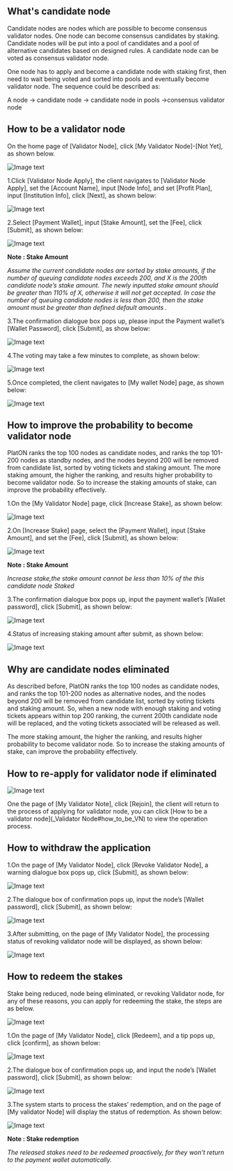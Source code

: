 ## <a name="what_is_CN"></a>What's candidate node
Candidate nodes are nodes which are possible to become consensus validator nodes. One node can become consensus candidates by staking. Candidate nodes will be put into a pool of candidates and a pool of alternative candidates based on designed rules. A candidate node can be voted as consensus validator node. 

One node has to apply and become a candidate node with staking first, then need to wait being voted and sorted into pools and eventually become validator node. The sequence could be described as: 

A node -> candidate node -> candidate node in pools ->consensus validator node


## <a name="how_to_be_VN"></a>How to be a validator node

On the home page of [Validator Node], click [My Validator Node]-[Not Yet], as shown below.

![Image text](./platon-samurai-EN/image/My_node_apply.png)

1.Click [Validator Node Apply], the client navigates to [Validator Node Apply], set the [Account Name], input [Node Info], and set [Profit Plan], input [Institution Info], click [Next], as shown below:

![Image text](./platon-samurai-EN/image/Node_apply_info.png)

2.Select [Payment Wallet], input [Stake Amount], set the [Fee], click [Submit], as shown below:

![Image text](./platon-samurai-EN/image/Node_apply_stake.png)

**Note : Stake Amount**

*Assume the current candidate nodes are sorted by stake amounts, if the number of queuing candidate nodes exceeds 200, and X is the 200th candidate node’s stake amount. The newly inputted stake amount should be greater than 110% of X, otherwise it will not get accepted. In case the number of queuing candidate nodes is less than 200, then the stake amount must be greater than defined default amounts .* 

3.The confirmation dialogue box pops up, please input the Payment wallet’s [Wallet Password], click [Submit], as show below:

![Image text](./platon-samurai-EN/image/Execute_contract_node.png)

4.The voting may take a few minutes to complete, as shown below:

![Image text](./platon-samurai-EN/image/Node_apply_pending.png)

5.Once completed, the client navigates to [My wallet Node] page, as shown below:

![Image text](./platon-samurai-EN/image/Node-details.png)


## <a name="how_to_improve"></a>How to improve the probability to become validator node

PlatON ranks the top 100 nodes as candidate nodes, and ranks the top 101-200 nodes as standby nodes, and the nodes beyond 200 will be removed from candidate list, sorted by voting tickets and staking amount.
The more staking amount, the higher the ranking, and results higher probability to become validator node. So to increase the staking amounts of stake, can improve the probability effectively.

1.On the [My Validator Node] page, click [Increase Stake], as shown below:

![Image text](./platon-samurai-EN/image/Add_stakes.png)

2.On [Increase Stake] page, select the [Payment Wallet], input [Stake Amount], and set the [Fee], click [Submit], as shown below:

![Image text](./platon-samurai-EN/image/Add_stakes_info.png)

**Note : Stake Amount**

*Increase stake,the stake amount cannot be less than 10% of the this candidate node Staked*

3.The confirmation dialogue box pops up, input the payment wallet’s [Wallet password], click [Submit], as shown below:

![Image text](./platon-samurai-EN/image/Add_stake_confirm.png)

4.Status of increasing staking amount after submit, as shown below:

![Image text](./platon-samurai-EN/image/Add_stakes_pending.png)


## <a name="why_be_eliminated"></a>Why are candidate nodes eliminated

As described before, PlatON ranks the top 100 nodes as candidate nodes, and ranks the top 101-200 nodes as alternative nodes, and the nodes beyond 200 will be removed from candidate list, sorted by voting tickets and staking amount. So, when a new node with enough staking and voting tickets appears within top 200 ranking, the current 200th candidate node will be replaced, and the voting tickets associated will be released as well.

The more staking amount, the higher the ranking, and results higher probability to become validator node. So to increase the staking amounts of stake, can improve the probability effectively.

## <a name="how_to_re-apply"></a>How to re-apply for validator node if eliminated

![Image text](./platon-samurai-EN/image/Node_re-apply.png)

One the page of [My Validator Note], click [Rejoin], the client will return to the process of applying for validator node, you can click [How to be a validator node](_Validator Node#how_to_be_VN) to view the operation process.

## <a name="how_to_withdraw"></a>How to withdraw the application
1.On the page of [My Validator Node], click [Revoke Validator Node], a warning dialogue box pops up, click [Submit], as shown below:

![Image text](./platon-samurai-EN/image/Node_withdraw.png)

2.The dialogue box of confirmation pops up, input the node’s [Wallet password], click [Submit], as shown below:

![Image text](./platon-samurai-EN/image/Node_stake_redeem_confirm.png)

3.After submitting, on the page of [My Validator Node], the processing status of revoking validator node will be displayed, as shown below:

![Image text](./platon-samurai-EN/image/Node_withdraw_pending.png)

## <a name="how_to_redeem_stakes"></a>How to redeem the stakes

Stake being reduced, node being eliminated, or revoking Validator node, for any of these reasons, you can apply for redeeming the stake, the steps are as below.

![Image text](./platon-samurai-EN/image/Node_stake_redeem.png)

1.On the page of [My Validator Node], click [Redeem], and a tip pops up, click [confirm], as shown below:

![Image text](./platon-samurai-EN/image/Node_withdraw_prompt.png)

2.The dialogue box of confirmation pops up, and input the node’s [Wallet password], click [Submit], as shown below:

![Image text](./platon-samurai-EN/image/Node_stake_redeem_confirm.png)

3.The system starts to process the stakes’ redemption, and on the page of [My validator Node] will display the status of redemption. As shown below:

![Image text](./platon-samurai-EN/image/Node_stake_redeem_pending.png)

**Note : Stake redemption**

*The released stakes need to be redeemed proactively, for they won’t return to the payment wallet automatically.*

